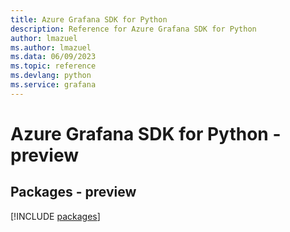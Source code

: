 ```yaml
---
title: Azure Grafana SDK for Python
description: Reference for Azure Grafana SDK for Python
author: lmazuel
ms.author: lmazuel
ms.data: 06/09/2023
ms.topic: reference
ms.devlang: python
ms.service: grafana
---
```

# Azure Grafana SDK for Python - preview
## Packages - preview
[!INCLUDE [packages](grafana-index.md)]